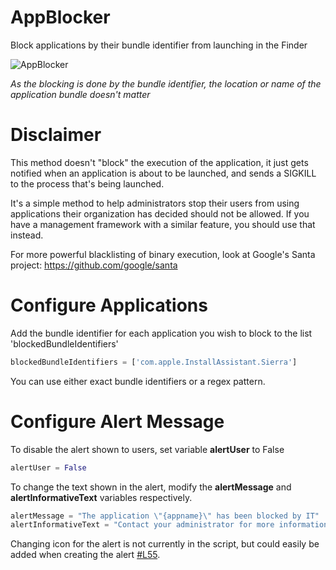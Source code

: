 # AppBlocker
Block applications by their bundle identifier from launching in the Finder

![AppBlocker](https://github.com/erikberglund/AppBlocker/blob/master/AppBlockerScreenshot.png)

_As the blocking is done by the bundle identifier, the location or name of the application bundle doesn't matter_

# Disclaimer
This method doesn't "block" the execution of the application, it just gets notified when an application is about to be launched, and sends a SIGKILL to the process that's being launched.

It's a simple method to help administrators stop their users from using applications their organization has decided should not be allowed. If you have a management framework with a similar feature, you should use that instead.

For more powerful blacklisting of binary execution, look at Google's Santa project: https://github.com/google/santa

# Configure Applications
 
 Add the bundle identifier for each application you wish to block to the list 'blockedBundleIdentifiers'
 
 ```python
 blockedBundleIdentifiers = ['com.apple.InstallAssistant.Sierra']
 ```
 
 You can use either exact bundle identifiers or a regex pattern.
 
# Configure Alert Message
 
 To disable the alert shown to users, set variable **alertUser** to False
 
  ```python
 alertUser = False
 ```
 
 To change the text shown in the alert, modify the **alertMessage** and **alertInformativeText** variables respectively.
 
 ```python
alertMessage = "The application \"{appname}\" has been blocked by IT"
alertInformativeText = "Contact your administrator for more information"
 ```
 
 Changing icon for the alert is not currently in the script, but could easily be added when creating the alert [#L55](https://github.com/erikberglund/AppBlocker/blob/master/AppBlocker.py#L55).
